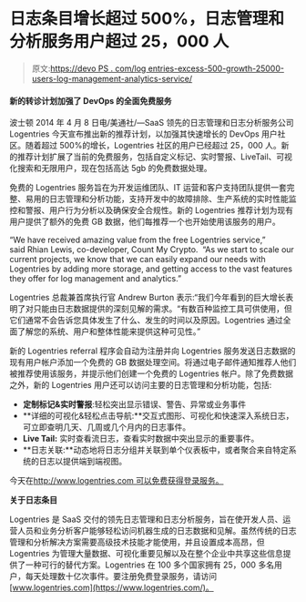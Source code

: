 # 日志条目增长超过 500%，日志管理和分析服务用户超过 25，000 人

> 原文:[https://devo PS . com/log entries-excess-500-growth-25000-users-log-management-analytics-service/](https://devops.com/logentries-exceeds-500-growth-25000-users-log-management-analytics-service/)

#### 新的转诊计划加强了 DevOps 的全面免费服务

波士顿 2014 年 4 月 8 日电/美通社/—SaaS 领先的日志管理和日志分析服务公司 Logentries 今天宣布推出新的推荐计划，以加强其快速增长的 DevOps 用户社区。随着超过 500%的增长，Logentries 社区的用户已经超过 25，000 人。新的推荐计划扩展了当前的免费服务，包括自定义标记、实时警报、LiveTail、可视化搜索和无限用户，现在包括高达 5gb 的免费数据处理。

免费的 Logentries 服务旨在为开发运维团队、IT 运营和客户支持团队提供一套完整、易用的日志管理和分析功能，支持开发中的故障排除、生产系统的实时性能监控和警报、用户行为分析以及确保安全合规性。新的 Logentries 推荐计划为现有用户提供了额外的免费 GB 数据，他们每推荐一个也开始使用该服务的用户。

“We have received amazing value from the free Logentries service,” said Rhian Lewis, co-developer, Count My Crypto.  “As we start to scale our current projects, we know that we can easily expand our needs with Logentries by adding more storage, and getting access to the vast features they offer for log management and analytics.”

Logentries 总裁兼首席执行官 Andrew Burton 表示:“我们今年看到的巨大增长表明了对只能由日志数据提供的深刻见解的需求。“有数百种监控工具可供使用，但它们通常不会告诉您具体发生了什么、发生的时间以及原因。Logentries 通过全面了解您的系统、用户和整体性能来提供这种可见性。”

新的 Logentries referral 程序会自动为注册并向 Logentries 服务发送日志数据的现有用户帐户添加一个免费的 GB 数据处理空间。将通过电子邮件通知推荐人他们被推荐使用该服务，并提示他们创建一个免费的 Logentries 帐户。除了免费数据之外，新的 Logentries 用户还可以访问主要的日志管理和分析功能，包括:

*   **定制标记&实时警报**:轻松突出显示错误、警告、异常或业务事件
*   **详细的可视化&轻松点击导航:**交互式图形、可视化和快速深入系统日志，可立即查明几天、几周或几个月内的日志事件。
*   **Live Tail:** 实时查看流日志，查看实时数据中突出显示的重要事件。
*   **日志关联:**动态地将日志分组并关联到单个仪表板中，或者聚合来自特定系统的日志以提供端到端视图。

今天在[http://www.logentries.com 可以免费获得登录服务。](http://www.logentries.com./)

**关于日志条目**

Logentries 是 SaaS 交付的领先日志管理和日志分析服务，旨在使开发人员、运营人员和业务分析客户能够轻松访问机器生成的日志数据和见解。虽然传统的日志管理和分析解决方案需要高级技术技能才能使用，并且设置成本高昂，但 Logentries 为管理大量数据、可视化重要见解以及在整个企业中共享这些信息提供了一种可行的替代方案。Logentries 在 100 多个国家拥有 25，000 多名用户，每天处理数十亿次事件。要注册免费登录服务，请访问[www.logentries.com](https://www.logentries.com/)。